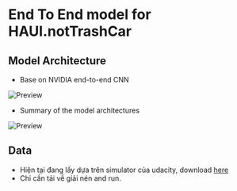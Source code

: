 #  End To End model for HAUI.notTrashCar

## Model Architecture

- Base on NVIDIA end-to-end CNN

![Preview](https://raw.githubusercontent.com/maxritter/SDC-End-to-end-driving/master/images/nvidia.png)

- Summary of the model architectures

![Preview](https://raw.githubusercontent.com/maxritter/SDC-End-to-end-driving/master/images/model.PNG)

## Data 

- Hiện tại đang lấy dựa trên simulator của udacity, download [here](https://drive.google.com/file/d/1bczezH23t4FRLmLq8N9u90239d9dyEJZ/view?usp=sharing)
- Chỉ cần tải về giải nén and run.

